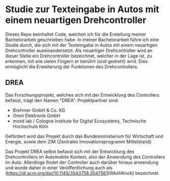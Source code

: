 # Studie zur Texteingabe in Autos mit einem neuartigen Drehcontroller
Dieses Repo beinhaltet Code, welchen ich für die Erstellung meiner Bachelorarbeit geschrieben habe. 
In meiner Bachelorarbeit führe ich eine Studie durch, die sich mit der Texteingabe in Autos mit einem neuartigen Drehcontroller auseinandersetzt. Als neuartiger Drehcontroller wird an dieser Stelle ein Drehcontroller bezeichnet, welcher in der Lage ist, zu erkennen, mit wie vielen Fingern er berührt (und gedreht) wird. Dies ermöglicht die Erweiterung der Funktionen des Drehcontrollers.

## DREA
Das Forschungsprojekt, welches sich mit der Entwicklung des Controllers befasst, trägt den Namen "DREA". 
Projektpartner sind: 
- Brehmer GmbH & Co. KG
- Omni Elektronik GmbH
- moxd lab / Cologne Institute for Digital Ecosystems, Technische Hochschule Köln

Gefördert wird das Projekt durch das Bundesministerium für Wirtschaft und Energie, sowie dem ZIM (Zentrales Innovationsprogramm Mittelstand)

Das Projekt DREA selbst befasst sich mit der Entwicklung des Drehcontrollers im Automobile Kontext, also der Anwendung des Controllers im Auto. Allerdings findet der Controller auch darüber hinaus anwendung und wurde daher in einer Veröffentlichung auch als (https://dl.acm.org/doi/10.1145/3543758.3547561)[MultiKnob] bezeichnet.
